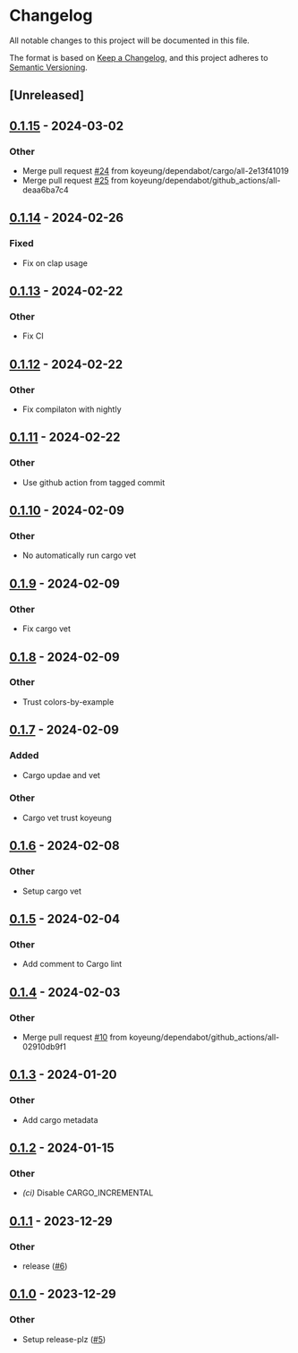 # Changelog
All notable changes to this project will be documented in this file.

The format is based on [Keep a Changelog](https://keepachangelog.com/en/1.0.0/),
and this project adheres to [Semantic Versioning](https://semver.org/spec/v2.0.0.html).

## [Unreleased]

## [0.1.15](https://github.com/koyeung/colors-by-example/compare/v0.1.14...v0.1.15) - 2024-03-02

### Other
- Merge pull request [#24](https://github.com/koyeung/colors-by-example/pull/24) from koyeung/dependabot/cargo/all-2e13f41019
- Merge pull request [#25](https://github.com/koyeung/colors-by-example/pull/25) from koyeung/dependabot/github_actions/all-deaa6ba7c4

## [0.1.14](https://github.com/koyeung/colors-by-example/compare/v0.1.13...v0.1.14) - 2024-02-26

### Fixed
- Fix on clap usage

## [0.1.13](https://github.com/koyeung/colors-by-example/compare/v0.1.12...v0.1.13) - 2024-02-22

### Other
- Fix CI

## [0.1.12](https://github.com/koyeung/colors-by-example/compare/v0.1.11...v0.1.12) - 2024-02-22

### Other
- Fix compilaton with nightly

## [0.1.11](https://github.com/koyeung/colors-by-example/compare/v0.1.10...v0.1.11) - 2024-02-22

### Other
- Use github action from tagged commit

## [0.1.10](https://github.com/koyeung/colors-by-example/compare/v0.1.9...v0.1.10) - 2024-02-09

### Other
- No automatically run cargo vet

## [0.1.9](https://github.com/koyeung/colors-by-example/compare/v0.1.8...v0.1.9) - 2024-02-09

### Other
- Fix cargo vet

## [0.1.8](https://github.com/koyeung/colors-by-example/compare/v0.1.7...v0.1.8) - 2024-02-09

### Other
- Trust colors-by-example

## [0.1.7](https://github.com/koyeung/colors-by-example/compare/v0.1.6...v0.1.7) - 2024-02-09

### Added
- Cargo updae and vet

### Other
- Cargo vet trust koyeung

## [0.1.6](https://github.com/koyeung/colors-by-example/compare/v0.1.5...v0.1.6) - 2024-02-08

### Other
- Setup cargo vet

## [0.1.5](https://github.com/koyeung/colors-by-example/compare/v0.1.4...v0.1.5) - 2024-02-04

### Other
- Add comment to Cargo lint

## [0.1.4](https://github.com/koyeung/colors-by-example/compare/v0.1.3...v0.1.4) - 2024-02-03

### Other
- Merge pull request [#10](https://github.com/koyeung/colors-by-example/pull/10) from koyeung/dependabot/github_actions/all-02910db9f1

## [0.1.3](https://github.com/koyeung/colors-by-example/compare/v0.1.2...v0.1.3) - 2024-01-20

### Other
- Add cargo metadata

## [0.1.2](https://github.com/koyeung/colors-by-example/compare/v0.1.1...v0.1.2) - 2024-01-15

### Other
- *(ci)* Disable CARGO_INCREMENTAL

## [0.1.1](https://github.com/koyeung/colors-by-example/compare/v0.1.0...v0.1.1) - 2023-12-29

### Other
- release ([#6](https://github.com/koyeung/colors-by-example/pull/6))

## [0.1.0](https://github.com/koyeung/colors-by-example/releases/tag/v0.1.0) - 2023-12-29

### Other
- Setup release-plz ([#5](https://github.com/koyeung/colors-by-example/pull/5))
